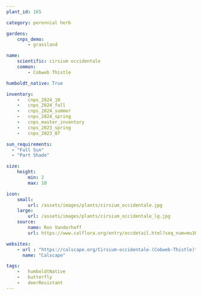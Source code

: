 ```yaml
---
plant_id: 165 

category: perennial herb

gardens:
    cnps_demo:
        - grassland

name: 
    scientific: cirsium occidentale
    common:  
        - Cobweb Thistle 

humboldt_native: True

inventory: 
    -   cnps_2024_10
    -   cnps_2024_fall
    -   cnps_2024_summer
    -   cnps_2024_spring
    -   cnps_master_inventory
    -   cnps_2023_spring
    -   cnps_2023_07 

sun_requirements:
  - "Full Sun"
  - "Part Shade"

size:
    height: 
        min: 2
        max: 10

icon: 
    small: 
        url: /assets/images/plants/cirsium_occidentale.jpg
    large: 
        url: /assets/images/plants/cirsium_occidentale_lg.jpg
    source: 
        name: Ron Vanderhoff 
        url: https://www.calflora.org/entry/occdetail.html?seq_num=mu3029 

websites:
    - url : "https://calscape.org/Cirsium-occidentale-(Cobweb-Thistle)"
      name: "Calscape"

tags: 
    -   humboldtNative
    -   butterfly 
    -   deerResistant
---
```

